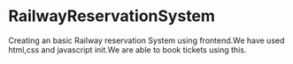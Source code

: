 # RailwayReservationSystem
Creating an basic Railway reservation System using frontend.We have used html,css and javascript init.We are able to book tickets using this.

